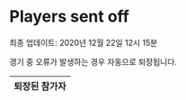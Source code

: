 # Players sent off
최종 업데이트: 2020년 12월 22일 12시 15분


경기 중 오류가 발생하는 경우 자동으로 퇴장됩니다.


| 퇴장된 참가자 |
|:---:|
